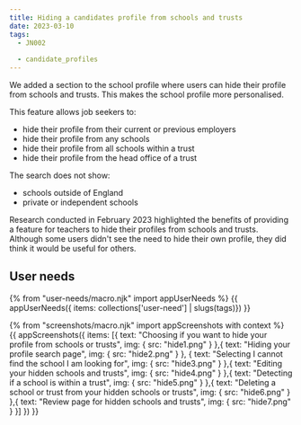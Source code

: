 ```yaml
---
title: Hiding a candidates profile from schools and trusts
date: 2023-03-10
tags:
  - JN002
  
  - candidate_profiles
---
```


We added a section to the school profile where users can hide their profile from schools and trusts. This makes the school profile more personalised.

This feature allows job seekers to:

- hide their profile from their current or previous employers
- hide their profile from any schools
- hide their profile from all schools within a trust
- hide their profile from the head office of a trust

The search does not show:

- schools outside of England 
- private or independent schools


Research conducted in February 2023 highlighted the benefits of providing a feature for teachers to hide their profiles from schools and trusts. Although some users didn't see the need to hide their own profile, they did think it would be useful for others.

## User needs

{% from "user-needs/macro.njk" import appUserNeeds %}
{{ appUserNeeds({ items: collections['user-need'] | slugs(tags)}) }}

{% from "screenshots/macro.njk" import appScreenshots with context %}
{{ appScreenshots({
  items: [{
    text: "Choosing if you want to hide your profile from schools or trusts",
    img: { src: "hide1.png" }
  },{
    text: "Hiding your profile search page",
    img: { src: "hide2.png" }
  }, {
    text: "Selecting I cannot find the school I am looking for",
    img: { src: "hide3.png" }
  },{
    text: "Editing your hidden schools and trusts",
    img: { src: "hide4.png" }
  },{
    text: "Detecting if a school is within a trust",
    img: { src: "hide5.png" }
  },{
    text: "Deleting a school or trust from your hidden schools or trusts",
    img: { src: "hide6.png" }
  },{
    text: "Review page for hidden schools and trusts",
    img: { src: "hide7.png" }
  }]
}) }}
